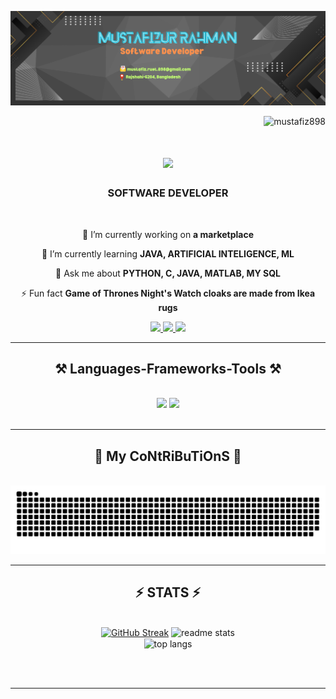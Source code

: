 ![logo](https://github.com/Mustafiz898/Mustafiz898/blob/main/MFizBannar.png)

<p align="right"> <img src="https://komarev.com/ghpvc/?username=mustafiz898&label=Profile%20views&color=FF0000&style=flat" alt="mustafiz898" /> </p>
<h1 align="center">
    <img src="https://readme-typing-svg.herokuapp.com/?font=Righteous&size=35&center=true&vCenter=true&width=500&height=70&duration=4000&lines=Hi+There!+👋;+I'm+Mustafizur+Rahman!;" />
</h1>

<h3 align="center">SOFTWARE DEVELOPER</h3>

<br/>

<div align="center">
 
 🔭 I’m currently working on **a marketplace**
 
 🌱 I’m currently learning **JAVA, ARTIFICIAL INTELIGENCE, ML**

💬 Ask me about **PYTHON, C, JAVA, MATLAB, MY SQL**

⚡ Fun fact **Game of Thrones Night's Watch cloaks are made from Ikea rugs**

 </div>
 
<div align="center"> 
  <a href="mailto:mustafiz.ruet.898@gmail.com">
    <img src="https://img.shields.io/badge/Gmail-333333?style=for-the-badge&logo=gmail&logoColor=red" />
  </a>
  <a href="https://linkedin.com/in/mustafizu42" target="_blank">
    <img src="https://img.shields.io/badge/LinkedIn-0077B5?style=for-the-badge&logo=linkedin&logoColor=white" target="_blank" />
  </a>
  <a href="https://github.com/Mustafiz898" target="_blank">
     <img src="https://img.shields.io/badge/Portfolio-FF5722?style=for-the-badge&logo=todoist&logoColor=white" target="_blank" /> <!-- sqlite, safari, google-chrome are other good icon options -->
  </a>
</div>

 <hr/>
 
<h2 align="center">⚒️ Languages-Frameworks-Tools ⚒️</h2>
<br/>
<div align="center">
    <img src="https://skillicons.dev/icons?i=html,css,python,tensorflow,django,opencv,vscode" />
    <img src="https://skillicons.dev/icons?i=c,java,mysql,matlab,git,github" /><br>
</div>

<br/>
<hr/>
<div align="center">
  <h2>🐍 My CoNtRiBuTiOnS 🐍</h2>
  <br>
  <img alt="snake eating my contributions" src="https://raw.githubusercontent.com/Mustafiz898/Mustafiz898/output/github-contribution-grid-snake.svg" />
  
  <br/>
</div>

<hr/>

<h2 align="center">⚡ STATS ⚡</h2>
<br>
<div align="center">
  <a href="https://git.io/streak-stats"><img  width="390"  src="https://streak-stats.demolab.com?user=Mustafiz898&theme=merko" alt="GitHub Streak" /></a>
  
  <img width="390" src="https://github-readme-stats-salesp07.vercel.app/api?username=Mustafiz898&count_private=true&show_icons=true&theme=merko&rank_icon=github&border_radius=10" alt="readme stats" />
  <br/>
  <img width="325" align="center" src="https://github-readme-stats-salesp07.vercel.app/api/top-langs/?username=Mustafiz898&hide=HTML&langs_count=8&layout=compact&theme=merko&border_radius=10&size_weight=0.5&count_weight=0.5&exclude_repo=github-readme-stats" alt="top langs" />
</div>


<br/><br/>

<hr/>

<br/>

<br/>
